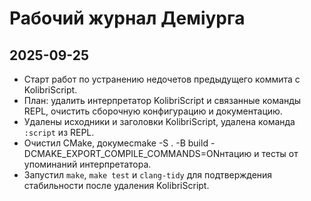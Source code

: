 # Рабочий журнал Деміурга

## 2025-09-25
- Старт работ по устранению недочетов предыдущего коммита с KolibriScript.
- План: удалить интерпретатор KolibriScript и связанные команды REPL, очистить сборочную конфигурацию и документацию.
- Удалены исходники и заголовки KolibriScript, удалена команда `:script` из REPL.
- Очистил CMake, докумеcmake -S . -B build -DCMAKE_EXPORT_COMPILE_COMMANDS=ONнтацию и тесты от упоминаний интерпретатора.
- Запустил `make`, `make test` и `clang-tidy` для подтверждения стабильности после удаления KolibriScript.
